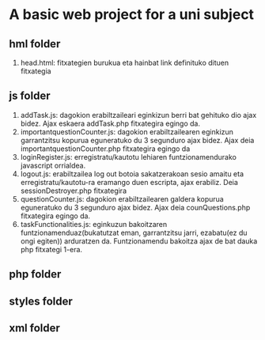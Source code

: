 # A basic web project for a uni subject

##  hml folder

1. head.html: fitxategien burukua eta hainbat link definituko dituen fitxategia

## js folder

1. addTask.js:  dagokion erabiltzaileari eginkizun berri bat gehituko dio ajax bidez. Ajax eskaera addTask.php fitxategira egingo da.
1. importantquestionCounter.js: dagokion erabiltzailearen eginkizun garrantzitsu kopurua eguneratuko du 3 segunduro ajax bidez. Ajax deia importantquestionCounter.php fitxategira egingo da
1. loginRegister.js: erregistratu/kautotu lehiaren funtzionamendurako javascript orrialdea.
1. logout.js: erabiltzailea log out botoia sakatzerakoan sesio amaitu eta erregistratu/kautotu-ra eramango duen escripta, ajax erabiliz. Deia sessionDestroyer.php fitxategira
1. questionCounter.js: dagokion erabiltzailearen galdera kopurua eguneratuko du 3 segunduro ajax bidez. Ajax deia counQuestions.php fitxategira egingo da.
1. taskFunctionalities.js: eginkuzun bakoitzaren funtzionamenduaz(bukatutzat eman, garrantzitsu jarri, ezabatu(ez du ongi egiten)) arduratzen da. Funtzionamendu bakoitza ajax de bat dauka php fitxategi 1-era.
## php folder

## styles folder

## xml folder